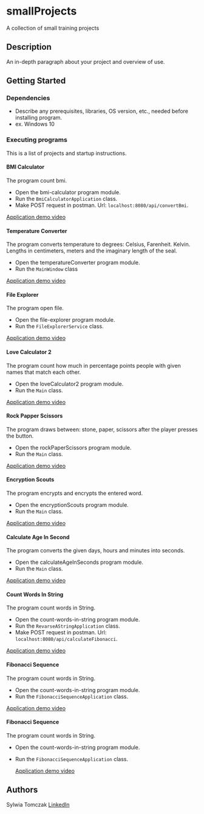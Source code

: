 # smallProjects
 A collection of small training projects
 
 ## Description
 
 An in-depth paragraph about your project and overview of use.
 
 ## Getting Started
 
 ### Dependencies
 
 * Describe any prerequisites, libraries, OS version, etc., needed before installing program.
 * ex. Windows 10
 
 ### Executing programs
This is a list of projects and startup instructions.



 #### BMI Calculator
 The program count bmi.
 
 * Open the bmi-calculator program module.
 * Run the `BmiCalculatorApplication` class.
 * Make POST request in postman. Url: `localhost:8080/api/convertBmi`.
 
 [Application demo video](https://www.google.com)

 #### Temperature Converter
The program converts temperature to degrees: Celsius, Farenheit. Kelvin. Lengths in centimeters, meters and the imaginary length of the seal.
 
* Open the temperatureConverter program module.
* Run the `MainWindow` class

[Application demo video](https://www.google.com)

 #### File Explorer
 The program open file.
 
 * Open the file-explorer program module.
 * Run the `FileExplorerService` class.
 
 [Application demo video](https://www.google.com)

 #### Love Calculator 2
  The program count how much in percentage points people with given names that match each other.
  
 * Open the loveCalculator2 program module.
 * Run the `Main` class.
  
 [Application demo video](https://www.google.com)

 #### Rock Papper Scissors
  The program draws between: stone, paper, scissors after the player presses the button.

 * Open the rockPaperScissors program module.
 * Run the `Main` class.
   
 [Application demo video](https://www.google.com)
 
 #### Encryption Scouts
 The program encrypts and encrypts the entered word.
 
 * Open the encryptionScouts program module.
 * Run the `Main` class.
 
 [Application demo video](https://www.google.com)

 #### Calculate Age In Second
 The program converts the given days, hours and minutes into seconds.
 
 * Open the calculateAgeInSeconds program module.
 * Run the `Main` class.
 
 [Application demo video](https://www.google.com)
 
 #### Count Words In String
 The program count words in String.
 
 * Open the count-words-in-string program module.
 * Run the `RevarseAStringApplication` class.
 * Make POST request in postman. Url: `localhost:8080/api/calculateFibonacci`.
  
 [Application demo video](https://www.google.com)
 
 #### Fibonacci Sequence
 The program count words in String.
   
 * Open the count-words-in-string program module.
 * Run the `FibonacciSequenceApplication` class.
   
  [Application demo video](https://www.google.com)
  
  #### Fibonacci Sequence
  The program count words in String.
     
  * Open the count-words-in-string program module.
  * Run the `FibonacciSequenceApplication` class.
     
    [Application demo video](https://www.google.com)
 ## Authors
 
Sylwia Tomczak
[LinkedIn](https://www.linkedin.com/in/syltom/)

 
 